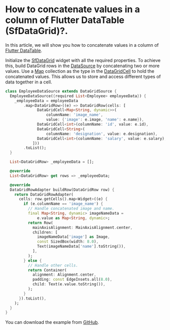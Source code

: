 # How to concatenate values in a column of Flutter DataTable (SfDataGrid)?.

In this article, we will show you how to concatenate values in a column of [Flutter DataTable](https://www.syncfusion.com/flutter-widgets/flutter-datagrid).

Initialize the [SfDataGrid](https://pub.dev/documentation/syncfusion_flutter_datagrid/latest/datagrid/SfDataGrid-class.html) widget with all the required properties. To achieve this, build DataGrid rows in the [DataSource](https://pub.dev/documentation/syncfusion_flutter_datagrid/latest/datagrid/DataGridSource-class.html) by concatenating two or more values. Use a [Map](https://api.flutter.dev/flutter/dart-core/Map-class.html) collection as the type in the [DataGridCell](https://pub.dev/documentation/syncfusion_flutter_datagrid/latest/datagrid/DataGridCell-class.html) to hold the concatenated values. This allows us to store and access different types of data together in a cell.

```dart
class EmployeeDataSource extends DataGridSource {
  EmployeeDataSource({required List<Employee> employeeData}) {
    _employeeData = employeeData
        .map<DataGridRow>((e) => DataGridRow(cells: [
              DataGridCell<Map<String, dynamic>>(
                  columnName: 'image_name',
                  value: {'image': e.image, 'name': e.name}),
              DataGridCell<int>(columnName: 'id', value: e.id),
              DataGridCell<String>(
                  columnName: 'designation', value: e.designation),
              DataGridCell<int>(columnName: 'salary', value: e.salary),
            ]))
        .toList();
  }

  List<DataGridRow> _employeeData = [];

  @override
  List<DataGridRow> get rows => _employeeData;

  @override
  DataGridRowAdapter buildRow(DataGridRow row) {
    return DataGridRowAdapter(
      cells: row.getCells().map<Widget>((e) {
        if (e.columnName == 'image_name') {
          // Handle concatenated image and name.
          final Map<String, dynamic> imageNameData =
              e.value as Map<String, dynamic>;
          return Row(
            mainAxisAlignment: MainAxisAlignment.center,
            children: [
              imageNameData['image'] as Image,
              const SizedBox(width: 8.0),
              Text(imageNameData['name'].toString()),
            ],
          );
        } else {
          // Handle other cells.
          return Container(
            alignment: Alignment.center,
            padding: const EdgeInsets.all(8.0),
            child: Text(e.value.toString()),
          );
        }
      }).toList(),
    );
  }
}
```

You can download the example from [GitHub](https://github.com/SyncfusionExamples/How-to-concatenate-values-in-a-column-of-Flutter-DataTable).